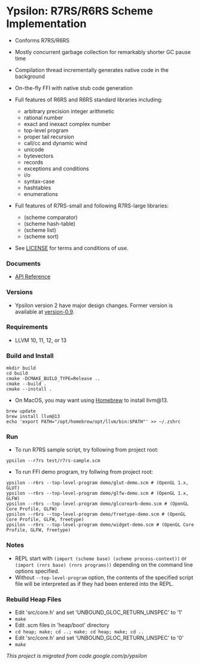 # Ypsilon: R7RS/R6RS Scheme Implementation

* Conforms R7RS/R6RS
* Mostly concurrent garbage collection for remarkably shorter GC pause time
* Compilation thread incrementally generates native code in the background
* On-the-fly FFI with native stub code generation
* Full features of R6RS and R6RS standard libraries including:
  * arbitrary precision integer arithmetic
  * rational number
  * exact and inexact complex number
  * top-level program
  * proper tail recursion
  * call/cc and dynamic wind
  * unicode
  * bytevectors
  * records
  * exceptions and conditions
  * i/o
  * syntax-case
  * hashtables
  * enumerations
* Full features of R7RS-small and following R7RS-large libraries:
  *  (scheme comparator)
  *  (scheme hash-table)
  *  (scheme list)
  *  (scheme sort)

* See [LICENSE](https://github.com/fujita-y/ypsilon/blob/master/LICENSE) for terms and conditions of use.

### Documents

* [API Reference](https://fujita-y.github.io/ypsilon-api/)

### Versions

* Ypsilon version 2 have major design changes. Former version is available at [version-0.9](https://github.com/fujita-y/ypsilon/tree/version-0.9).

### Requirements

* LLVM 10, 11, 12, or 13

### Build and Install

```
mkdir build
cd build
cmake -DCMAKE_BUILD_TYPE=Release ..
cmake --build .
cmake --install .
```

- On MacOS, you may want using [Homebrew](https://brew.sh/) to install llvm@13.
```
brew update
brew install llvm@13
echo 'export PATH="/opt/homebrew/opt/llvm/bin:$PATH"' >> ~/.zshrc
```

### Run

* To run R7RS sample script, try following from project root:
```
ypsilon --r7rs test/r7rs-sample.scm
```

* To run FFI demo program, try follwing from project root:
```
ypsilon --r6rs --top-level-program demo/glut-demo.scm # (OpenGL 1.x, GLUT)
ypsilon --r6rs --top-level-program demo/glfw-demo.scm # (OpenGL 1.x, GLFW)
ypsilon --r6rs --top-level-program demo/glcorearb-demo.scm # (OpenGL Core Profile, GLFW)
ypsilon --r6rs --top-level-program demo/freetype-demo.scm # (OpenGL Core Profile, GLFW, freetype)
ypsilon --r6rs --top-level-program demo/widget-demo.scm # (OpenGL Core Profile, GLFW, freetype)
```

### Notes

* REPL start with ```(import (scheme base) (scheme process-context))``` or ```(import (rnrs base) (rnrs programs))``` depending on the command line options specified.
* Without ```--top-level-program``` option, the contents of the specified script file will be interpreted as if they had been entered into the REPL.

### Rebuild Heap Files

* Edit 'src/core.h' and set 'UNBOUND_GLOC_RETURN_UNSPEC' to '1'
* ```make```
* Edit .scm files in 'heap/boot' directory
* ```cd heap; make; cd ..; make; cd heap; make; cd ..```
* Edit 'src/core.h' and set 'UNBOUND_GLOC_RETURN_UNSPEC' to '0'
* ```make```


*This project is migrated from code.google.com/p/ypsilon*
